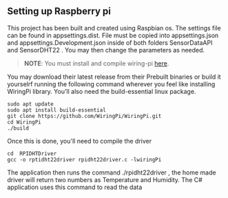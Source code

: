 ## Setting up Raspberry pi
This project has been built and created using Raspbian os. 
The settings file can be found in appsettings.dist. File must be copied into appsettings.json and appsettings.Development.json inside of both folders SensorDataAPI and SensorDHT22 . You may then change the parameters as needed.

> **NOTE**: You must install and compile wiring-pi [here](https://github.com/WiringPi/WiringPi). 

You may download their latest release from their Prebuilt binaries or build it yourselrf running the following command wherever you feel like installing WiringPi library. You'll also need the build-essential linux package.
```
sudo apt update
sudo apt install build-essential
git clone https://github.com/WiringPi/WiringPi.git
cd WiringPi
./build
```

Once this is done, you'll need to compile the driver
```
cd  RPIDHTDriver
gcc -o rptidht22driver rpidht22driver.c -lwiringPi
```
The application then runs the command ./rpidht22driver <GPIO pin_number>, the home made driver will return two numbers as Temperature and Humidity. The C# application uses this command to read the data
